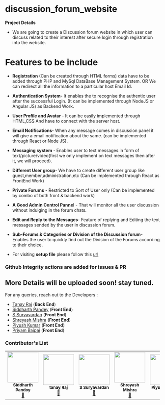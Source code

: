 # discussion_forum_website
**Project Details**
* We are going to create a Discussion forum website in which user can discuss related to their interest after secure login through registration into the website. 
# Features to be include

* **Registration** (Can be created through HTML forms) data have to be added through PHP and MySql DataBase Management System. OR We can redirect all the information to a particular host Email Id.

* **Authentication System**- It enables the to recognise the authentic user after the successful Login. (It can be implemented through NodeJS or Angular JS) as Backend Work.

* **User Profile and Avatar** - It can be easily implemented through HTML,CSS And have to connect with the server host.

* **Email Notifications**- When any message comes in discussion panel it will give a email  notification about the same. (can be implemented through React or Node JS).

* **Messaging system** - Enables user to text messages in form of text/picture/video(first we only implement on text messages then after it, we will proceed).

* **Different User group**- We have to create different user group like guest,member,administration,etc (Can be implemented through React as FrontEnd Work)

* **Private Forums** - Restricted to Sort of User only (Can be implemented by combo of both front & backend work)

* **A Good Admin Control Pannel** - That will monitor all the user discussion without indulging in the forum chats.

* **Edit and Reply to the Messages**-  Feature of replying and Editing the text messages sended by the user in discussion forum.

* **Sub-Forums & Categories or Division of the Discussion forum**- Enables the user to quickly find out the Division of the Forums according to their choice.
* For visiting **setup file** please follow this [url](https://github.com/siddharth25pandey/discussion_forum_website/blob/master/setup.md)

### Github Integrity actions are added for issues & PR
## More Details will be uploaded soon! stay tuned.
For any queries, reach out to the Developers :
* [Tanay Raj](mailto:tanay.raj76@gmail.com) (**Back End**)
* [Siddharth Pandey](mailto:siddharth25pandey@gmail.com) (**Front End**)
* [S Suryavardan](mailto:suryavardan17@gmail.com) (**Front End**)
* [Shreyash Mishra](mailto:shreyashm1601@gmail.com) (**Front End**)
* [Piyush Kumar](mailto:kumarpiyushsingh9311@gmail.com) (**Front End**)
* [Priyam Bajpai](mailto:bajpaipriyam90@gmail.com) (**Front End**)

### Contributor's List
<table>
  <tr>
    <td align="center"><a href="https://siddharth25pandey.github.io/"><img src="https://avatars1.githubusercontent.com/siddharth25pandey" width="100px;" alt=""/><br /><sub><b>Siddharth Pandey</b></sub></a><br /> <a href="https://github.com/siddharth25pandey/discussion_forum_website/commits?author=siddharth25pandey" title="Documentation">📖</a></td>
    <td align="center"><a href="https://github.com/tanay13"><img src="https://avatars1.githubusercontent.com/tanay13" width="100px;" alt=""/><br /><sub><b>tanay Raj</b></sub></a><br /> <a href="https://github.com/siddharth25pandey/discussion_forum_website/commits?author=tanay13" title="Documentation">📖</a></td>
    <td align="center"><a href="https://github.com/surya1701"><img src="https://avatars1.githubusercontent.com/surya1701" width="100px;" alt=""/><br /><sub><b>S Suryavardan</b></sub></a><br /> <a href="https://github.com/siddharth25pandey/discussion_forum_website/commits?author=surya1701" title="Documentation">📖</a></td>
    <td align="center"><a href="https://github.com/Shreyashm16"><img src="https://avatars1.githubusercontent.com/Shreyashm16" width="100px;" alt=""/><br /><sub><b>Shreyash Mishra</b></sub></a><br /> <a href="https://github.com/siddharth25pandey/discussion_forum_website/commits?author=Shreyashm16" title="Documentation">📖</a></td>
     <td align="center"><a href="https://github.com/piyush9311"><img src="https://avatars1.githubusercontent.com/piyush9311" width="100px;" alt=""/><br /><sub><b>Piyush Kumar</b></sub></a><br /> <a href="https://github.com/siddharth25pandey/discussion_forum_website/commits?author=piyush9311" title="Documentation">📖</a></td>
 <td align="center"><a href="https://github.com/prichoms"><img src="https://avatars1.githubusercontent.com/prichoms" width="100px;" alt=""/><br /><sub><b>Priyam Bajpai</b></sub></a><br /> <a href="https://github.com/siddharth25pandey/discussion_forum_website/commits?author=prichoms" title="Documentation">📖</a></td>
     
    
  </tr>
</table>
